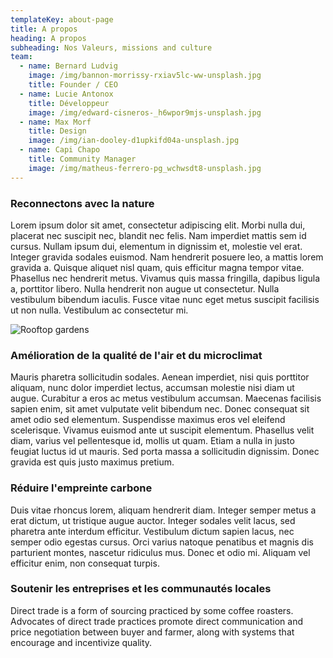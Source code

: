 ```yaml
---
templateKey: about-page
title: A propos
heading: A propos
subheading: Nos Valeurs, missions and culture
team:
  - name: Bernard Ludvig
    image: /img/bannon-morrissy-rxiav5lc-ww-unsplash.jpg
    title: Founder / CEO
  - name: Lucie Antonox
    title: Développeur
    image: /img/edward-cisneros-_h6wpor9mjs-unsplash.jpg
  - name: Max Morf
    title: Design
    image: /img/ian-dooley-d1upkifd04a-unsplash.jpg
  - name: Capi Chapo
    title: Community Manager
    image: /img/matheus-ferrero-pg_wchwsdt8-unsplash.jpg
---
```

### Reconnectons avec la nature

Lorem ipsum dolor sit amet, consectetur adipiscing elit. Morbi nulla dui, placerat nec suscipit nec, blandit nec felis. Nam imperdiet mattis sem id cursus. Nullam ipsum dui, elementum in dignissim et, molestie vel erat. Integer gravida sodales euismod. Nam hendrerit posuere leo, a mattis lorem gravida a. Quisque aliquet nisl quam, quis efficitur magna tempor vitae. Phasellus nec hendrerit metus. Vivamus quis massa fringilla, dapibus ligula a, porttitor libero. Nulla hendrerit non augue ut consectetur. Nulla vestibulum bibendum iaculis. Fusce vitae nunc eget metus suscipit facilisis ut non nulla. Vestibulum ac consectetur mi.

![Rooftop gardens](/img/imagewebconfeglantine.jpg "Rooftop gardens")

### Amélioration de la qualité de l'air et du microclimat

Mauris pharetra sollicitudin sodales. Aenean imperdiet, nisi quis porttitor aliquam, nunc dolor imperdiet lectus, accumsan molestie nisi diam ut augue. Curabitur a eros ac metus vestibulum accumsan. Maecenas facilisis sapien enim, sit amet vulputate velit bibendum nec. Donec consequat sit amet odio sed elementum. Suspendisse maximus eros vel eleifend scelerisque. Vivamus euismod ante ut suscipit elementum. Phasellus velit diam, varius vel pellentesque id, mollis ut quam. Etiam a nulla in justo feugiat luctus id ut mauris. Sed porta massa a sollicitudin dignissim. Donec gravida est quis justo maximus pretium.

### Réduire l'empreinte carbone

Duis vitae rhoncus lorem, aliquam hendrerit diam. Integer semper metus a erat dictum, ut tristique augue auctor. Integer sodales velit lacus, sed pharetra ante interdum efficitur. Vestibulum dictum sapien lacus, nec semper odio egestas cursus. Orci varius natoque penatibus et magnis dis parturient montes, nascetur ridiculus mus. Donec et odio mi. Aliquam vel efficitur enim, non consequat turpis.

### Soutenir les entreprises et les communautés locales

Direct trade is a form of sourcing practiced by some coffee roasters. Advocates of direct trade practices promote direct communication and price negotiation between buyer and farmer, along with systems that encourage and incentivize quality.